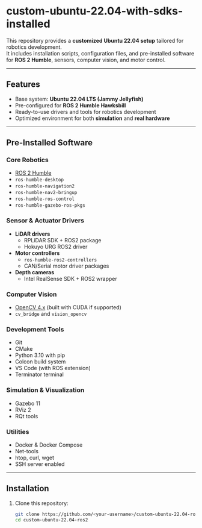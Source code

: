 # custom-ubuntu-22.04-with-sdks-installed

This repository provides a **customized Ubuntu 22.04 setup** tailored for robotics development.  
It includes installation scripts, configuration files, and pre-installed software for **ROS 2 Humble**, sensors, computer vision, and motor control.  

---

## Features

- Base system: **Ubuntu 22.04 LTS (Jammy Jellyfish)**
- Pre-configured for **ROS 2 Humble Hawksbill**
- Ready-to-use drivers and tools for robotics development
- Optimized environment for both **simulation** and **real hardware**

---

## Pre-Installed Software

### Core Robotics
- [ROS 2 Humble](https://docs.ros.org/en/humble/)
- `ros-humble-desktop`
- `ros-humble-navigation2`
- `ros-humble-nav2-bringup`
- `ros-humble-ros-control`
- `ros-humble-gazebo-ros-pkgs`

### Sensor & Actuator Drivers
- **LiDAR drivers**
  - RPLiDAR SDK + ROS2 package
  - Hokuyo URG ROS2 driver
- **Motor controllers**
  - `ros-humble-ros2-controllers`
  - CAN/Serial motor driver packages
- **Depth cameras**
  - Intel RealSense SDK + ROS2 wrapper

### Computer Vision
- [OpenCV 4.x](https://opencv.org/) (built with CUDA if supported)
- `cv_bridge` and `vision_opencv`

### Development Tools
- Git
- CMake
- Python 3.10 with pip
- Colcon build system
- VS Code (with ROS extension)
- Terminator terminal

### Simulation & Visualization
- Gazebo 11
- RViz 2
- RQt tools

### Utilities
- Docker & Docker Compose
- Net-tools
- htop, curl, wget
- SSH server enabled

---

## Installation

1. Clone this repository:
   ```bash
   git clone https://github.com/<your-username>/custom-ubuntu-22.04-ros2.git
   cd custom-ubuntu-22.04-ros2
